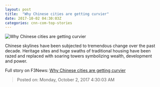 ```yaml
---
layout: post
title:  "Why Chinese cities are getting curvier"
date: 2017-10-02 04:30:03Z
categories: cnn-com-top-stories
---
```


![Why Chinese cities are getting curvier](http://i2.cdn.cnn.com/cnnnext/dam/assets/170912103335-mad-architects-tease-6-super-tease.jpg)

Chinese skylines have been subjected to tremendous change over the past decade. Heritage sites and huge swaths of traditional housing have been razed and replaced with soaring towers symbolizing wealth, development and power.


Full story on F3News: [Why Chinese cities are getting curvier](http://www.f3nws.com/n/jPEskF)

> Posted on: Monday, October 2, 2017 4:30:03 AM
